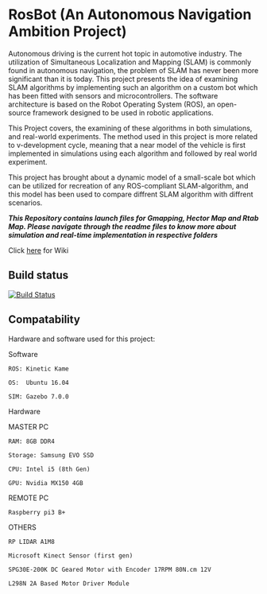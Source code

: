 # RosBot (An Autonomous Navigation Ambition Project)

Autonomous driving is the current hot topic in automotive industry. The utilization of Simultaneous Localization and Mapping (SLAM) is commonly found in autonomous navigation, the problem of SLAM has never been more significant than it is today. This project presents the idea of examining SLAM algorithms by implementing such an algorithm on a custom bot which has been fitted with sensors and microcontrollers. The software architecture is based on the Robot Operating System (ROS), an open-source framework designed to be used in robotic applications.

This Project covers, the examining of these algorithms in both simulations, and real-world experiments. The method used in this project is more related to v-development cycle, meaning that a near model of the vehicle is first implemented in simulations using each algorithm and followed by real world experiment.

This project has brought about a dynamic model of a small-scale bot which can be utilized for recreation of any ROS-compliant SLAM-algorithm, and this model has been used to compare diffrent SLAM algorithm with diffrent scenarios.

**_This Repository contains launch files for Gmapping, Hector Map and Rtab Map.
Please navigate through the readme files to know more about simulation and real-time implementation in respective folders_**

Click [here](https://github.com/hamsadatta/RosBot/wiki/1.-Understanding-ROS) for Wiki


## Build status

[![Build Status](https://travis-ci.org/hamsadatta/RosBot.svg?branch=Quickstart)](https://travis-ci.org/hamsadatta/RosBot)

## Compatability

Hardware and software used for this project:


Software

    ROS: Kinetic Kame

    OS:  Ubuntu 16.04

    SIM: Gazebo 7.0.0

Hardware

MASTER PC

    RAM: 8GB DDR4

    Storage: Samsung EVO SSD

    CPU: Intel i5 (8th Gen)

    GPU: Nvidia MX150 4GB

 REMOTE PC

    Raspberry pi3 B+

 OTHERS

    RP LIDAR A1M8

    Microsoft Kinect Sensor (first gen)

    SPG30E-200K DC Geared Motor with Encoder 17RPM 80N.cm 12V

    L298N 2A Based Motor Driver Module
